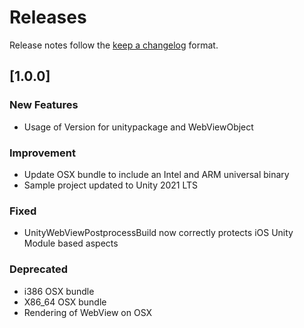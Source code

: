 <!-- markdownlint-disable MD024 -->

# Releases

Release notes follow the [keep a changelog](https://keepachangelog.com/en/1.1.0/) format.

## [1.0.0]

### New Features

- Usage of Version for unitypackage and WebViewObject

### Improvement

- Update OSX bundle to include an Intel and ARM universal binary
- Sample project updated to Unity 2021 LTS

### Fixed

- UnityWebViewPostprocessBuild now correctly protects iOS Unity Module based aspects

### Deprecated

- i386 OSX bundle
- X86_64 OSX bundle
- Rendering of WebView on OSX
